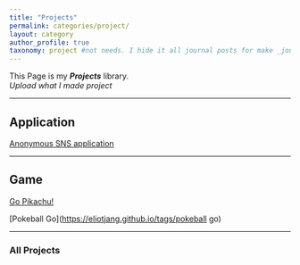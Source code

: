 ```yaml
---
title: "Projects"
permalink: categories/project/
layout: category
author_profile: true
taxonomy: project #not needs. I hide it all journal posts for make _journal folder. So it can't see. I don't know how to do that...
---
```


This Page is my __*Projects*__ library.  
*Upload what I made project*

*****

## Application
[Anonymous SNS application](https://eliotjang.github.io/tags/app)

*****

## Game
[Go Pikachu!](https://eliotjang.github.io/tags/goPikachu)  

[Pokeball Go](https://eliotjang.github.io/tags/pokeball go)  

*****
### All Projects  


